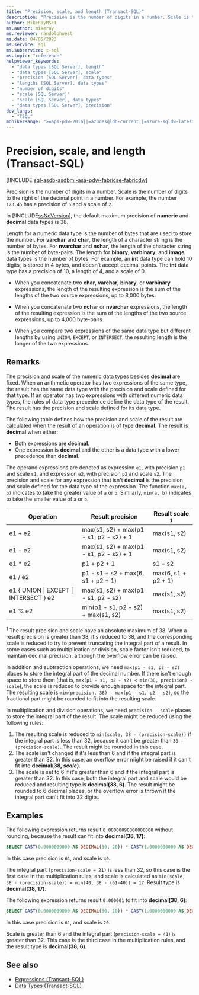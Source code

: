 ```yaml
---
title: "Precision, scale, and length (Transact-SQL)"
description: "Precision is the number of digits in a number. Scale is the number of digits to the right of the decimal point in a number."
author: MikeRayMSFT
ms.author: mikeray
ms.reviewer: randolphwest
ms.date: 04/05/2023
ms.service: sql
ms.subservice: t-sql
ms.topic: "reference"
helpviewer_keywords:
  - "data types [SQL Server], length"
  - "data types [SQL Server], scale"
  - "precision [SQL Server], data types"
  - "lengths [SQL Server], data types"
  - "number of digits"
  - "scale [SQL Server]"
  - "scale [SQL Server], data types"
  - "data types [SQL Server], precision"
dev_langs:
  - "TSQL"
monikerRange: ">=aps-pdw-2016||=azuresqldb-current||=azure-sqldw-latest||>=sql-server-2016||>=sql-server-linux-2017||=azuresqldb-mi-current||=fabric"
---
```

# Precision, scale, and length (Transact-SQL)

[!INCLUDE [sql-asdb-asdbmi-asa-pdw-fabricse-fabricdw](../../includes/applies-to-version/sql-asdb-asdbmi-asa-pdw-fabricse-fabricdw.md)]

Precision is the number of digits in a number. Scale is the number of digits to the right of the decimal point in a number. For example, the number `123.45` has a precision of `5` and a scale of `2`.

In [!INCLUDE[ssNoVersion](../../includes/ssnoversion-md.md)], the default maximum precision of **numeric** and **decimal** data types is 38.

Length for a numeric data type is the number of bytes that are used to store the number. For **varchar** and **char**, the length of a character string is the number of bytes. For **nvarchar** and **nchar**, the length of the character string is the number of byte-pairs. The length for **binary**, **varbinary**, and **image** data types is the number of bytes. For example, an **int** data type can hold 10 digits, is stored in 4 bytes, and doesn't accept decimal points. The **int** data type has a precision of 10, a length of 4, and a scale of 0.

- When you concatenate two **char**, **varchar**, **binary**, or **varbinary** expressions, the length of the resulting expression is the sum of the lengths of the two source expressions, up to 8,000 bytes.

- When you concatenate two **nchar** or **nvarchar** expressions, the length of the resulting expression is the sum of the lengths of the two source expressions, up to 4,000 byte-pairs.

- When you compare two expressions of the same data type but different lengths by using `UNION`, `EXCEPT`, or `INTERSECT`, the resulting length is the longer of the two expressions.

## Remarks

The precision and scale of the numeric data types besides **decimal** are fixed. When an arithmetic operator has two expressions of the same type, the result has the same data type with the precision and scale defined for that type. If an operator has two expressions with different numeric data types, the rules of data type precedence define the data type of the result. The result has the precision and scale defined for its data type.

The following table defines how the precision and scale of the result are calculated when the result of an operation is of type **decimal**. The result is **decimal** when either:

- Both expressions are **decimal**.
- One expression is **decimal** and the other is a data type with a lower precedence than **decimal**.

The operand expressions are denoted as expression `e1`, with precision `p1` and scale `s1`, and expression `e2`, with precision `p2` and scale `s2`. The precision and scale for any expression that isn't **decimal** is the precision and scale defined for the data type of the expression. The function `max(a, b)` indicates to take the greater value of `a` or `b`. Similarly, `min(a, b)` indicates to take the smaller value of `a` or `b`.

| Operation | Result precision | Result scale <sup>1</sup> |
| --- | --- | --- |
| e1 + e2 | max(s1, s2) + max(p1 - s1, p2 - s2) + 1 | max(s1, s2) |
| e1 - e2 | max(s1, s2) + max(p1 - s1, p2 - s2) + 1 | max(s1, s2) |
| e1 * e2 | p1 + p2 + 1 | s1 + s2 |
| e1 / e2 | p1 - s1 + s2 + max(6, s1 + p2 + 1) | max(6, s1 + p2 + 1) |
| e1 { UNION &#124; EXCEPT &#124; INTERSECT } e2 | max(s1, s2) + max(p1 - s1, p2 - s2) | max(s1, s2) |
| e1 % e2 | min(p1 - s1, p2 - s2) + max(s1, s2) | max(s1, s2) |

<sup>1</sup> The result precision and scale have an absolute maximum of 38. When a result precision is greater than 38, it's reduced to 38, and the corresponding scale is reduced to try to prevent truncating the integral part of a result. In some cases such as multiplication or division, scale factor isn't reduced, to maintain decimal precision, although the overflow error can be raised.

In addition and subtraction operations, we need `max(p1 - s1, p2 - s2)` places to store the integral part of the decimal number. If there isn't enough space to store them (that is, `max(p1 - s1, p2 - s2) < min(38, precision) - scale`), the scale is reduced to provide enough space for the integral part. The resulting scale is `min(precision, 38) - max(p1 - s1, p2 - s2)`, so the fractional part might be rounded to fit into the resulting scale.

In multiplication and division operations, we need `precision - scale` places to store the integral part of the result. The scale might be reduced using the following rules:

1. The resulting scale is reduced to `min(scale, 38 - (precision-scale))` if the integral part is less than 32, because it can't be greater than `38 - (precision-scale)`. The result might be rounded in this case.
1. The scale isn't changed if it's less than 6 and if the integral part is greater than 32. In this case, an overflow error might be raised if it can't fit into **decimal(38, *scale*)**.
1. The scale is set to 6 if it's greater than 6 and if the integral part is greater than 32. In this case, both the integral part and scale would be reduced and resulting type is **decimal(38, 6)**. The result might be rounded to 6 decimal places, or the overflow error is thrown if the integral part can't fit into 32 digits.

## Examples

The following expression returns result `0.00000090000000000` without rounding, because the result can fit into **decimal(38, 17)**:

```sql
SELECT CAST(0.0000009000 AS DECIMAL(30, 20)) * CAST(1.0000000000 AS DECIMAL(30, 20)) [decimal(38, 17)];
```

In this case precision is `61`, and scale is `40`.

The integral part `(precision-scale = 21)` is less than 32, so this case is the first case in the multiplication rules, and scale is calculated as `min(scale, 38 - (precision-scale)) = min(40, 38 - (61-40)) = 17`. Result type is **decimal(38, 17)**.

The following expression returns result `0.000001` to fit into **decimal(38, 6)**:

```sql
SELECT CAST(0.0000009000 AS DECIMAL(30, 10)) * CAST(1.0000000000 AS DECIMAL(30, 10)) [decimal(38, 6)];
```

In this case precision is `61`, and scale is `20`.

Scale is greater than 6 and the integral part (`precision-scale = 41`) is greater than 32. This case is the third case in the multiplication rules, and the result type is **decimal(38, 6)**.

## See also

- [Expressions (Transact-SQL)](../../t-sql/language-elements/expressions-transact-sql.md)
- [Data Types (Transact-SQL)](../../t-sql/data-types/data-types-transact-sql.md)
